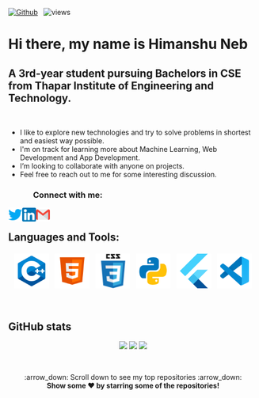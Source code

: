 [![Github](https://img.shields.io/github/followers/himanshuneb?label=Follow&style=social)](https://github.com/himanshuneb) &nbsp; ![views](https://komarev.com/ghpvc/?username=himanshuneb)

<link rel="stylesheet" type="text/css" media="all" href="styles.css" />
<h1>Hi there, my name is Himanshu Neb </h1>
<h2 class="noborder">A 3rd-year student pursuing Bachelors in CSE from Thapar Institute of Engineering and Technology.</h2>
<br>

- I like to explore new technologies and try to solve problems in shortest and easiest way possible.
- I'm on track for learning more about Machine Learning, Web Development and App Development.
- I’m looking to collaborate with anyone on projects.
- Feel free to reach out to me for some interesting discussion.

<h3 style="left: 50px; position:relative;">Connect with me:</h3>

<a href="https://twitter.com/HimanshuNeb"><img align="left" title="Twitter - Himanshu Neb" alt="Twitter" height="28px" src="./logos/twitter_coloured.png" /></a>
<a href="https://www.linkedin.com/in/himanshu-neb/"><img align="left" title="LinkedIn - Himanshu Neb" alt="LinkedIn" height="28px" src="./logos/linkedin_coloured.png" /></a>
<a href="mailto:himanshuneb@gmail.com"><img align="left" title="Mail - Himanshu Neb" alt="Mail" height="28px" src="./logos/gmail_coloured.png" /></a>

<br />

## Languages and Tools:

<p align="center">
<img src="cpp.png" alt="CPP" height="70" style="vertical-align:top; margin:4px">
<img src="html.png" alt="HTML" height="70" style="vertical-align:top; margin:4px">
<img src="css.png" alt="CSS" height="70" style="vertical-align:top; margin:4px">
<img src="py.png" alt="PYTHON" height="70" style="vertical-align:top; margin:4px">
<img src="flutter.png" alt="FLUTTER" height="70" style="vertical-align:top; margin:4px">
<img src="vs.png" alt="Visual Studio" height="70" style="vertical-align:top; margin:4px">
</p>

<br />

## GitHub stats

<p align = "center">
  <img src = "https://github-readme-stats.vercel.app/api?username=himanshuneb&show_icons=true&theme=dark" width = 500>
  <img src = "https://github-readme-stats.vercel.app/api/top-langs/?username=himanshuneb&theme=dark" width = 300>
  <img src = "http://github-readme-streak-stats.herokuapp.com?user=himanshuneb&theme=dark&fire=46D1E4&ring=46D1E4&currStreakLabel=46D1E4&border=DDDDDD&currStreakNum=FFFFFF&sideLabels=46D1E4&dates=FA8B00" width = 500>
</p>

<br>
<p align="center">
    :arrow_down: Scroll down to see my top repositories :arrow_down:
    <br>
    <b>
      Show some ❤️ by starring some of the repositories!
    </b>
</p>
